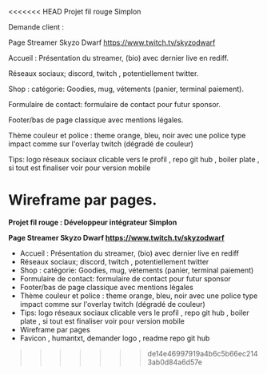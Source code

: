 <<<<<<< HEAD
Projet fil rouge Simplon

Demande client :

Page Streamer Skyzo Dwarf https://www.twitch.tv/skyzodwarf

Accueil : Présentation du streamer, (bio) avec dernier live en rediff.

Réseaux sociaux; discord, twitch , potentiellement twitter.

Shop : catégorie: Goodies, mug, vétements (panier, terminal paiement).

Formulaire de contact: formulaire de contact pour futur sponsor.

Footer/bas de page classique avec mentions légales.

Thème couleur et police : theme orange, bleu, noir avec une police type impact comme sur l'overlay twitch (dégradé de couleur)

Tips: logo réseaux sociaux clicable vers le profil , repo git hub , boiler plate , si tout est finaliser voir pour version mobile

Wireframe par pages.
=======
**Projet fil rouge : Développeur intégrateur Simplon**


**Page Streamer Skyzo Dwarf https://www.twitch.tv/skyzodwarf**

- Accueil : Présentation du streamer, (bio) avec dernier live en rediff
- Réseaux sociaux; discord, twitch , potentiellement twitter
- Shop : catégorie: Goodies, mug, vétements (panier, terminal paiement)
- Formulaire de contact: formulaire de contact pour futur sponsor
- Footer/bas de page classique avec mentions légales
- Thème couleur et police : theme orange, bleu, noir avec une police type impact comme sur l'overlay twitch (dégradé de couleur)
- Tips: logo réseaux sociaux clicable vers le profil , repo git hub , boiler plate , si tout est finaliser voir pour version mobile
- Wireframe par pages
- Favicon , humantxt, demander logo , readme repo git hub
>>>>>>> de14e46997919a4b6c5b66ec2143ab0d84a6d57e
